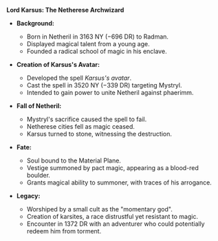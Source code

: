 **Lord Karsus: The Netherese Archwizard**

- **Background:**
  - Born in Netheril in 3163 NY (−696 DR) to Radman.
  - Displayed magical talent from a young age.
  - Founded a radical school of magic in his enclave.

- **Creation of Karsus's Avatar:**
  - Developed the spell _Karsus's avatar_.
  - Cast the spell in 3520 NY (−339 DR) targeting Mystryl.
  - Intended to gain power to unite Netheril against phaerimm.

- **Fall of Netheril:**
  - Mystryl's sacrifice caused the spell to fail.
  - Netherese cities fell as magic ceased.
  - Karsus turned to stone, witnessing the destruction.
  
- **Fate:**
  - Soul bound to the Material Plane.
  - Vestige summoned by pact magic, appearing as a blood-red boulder.
  - Grants magical ability to summoner, with traces of his arrogance.

- **Legacy:**
  - Worshiped by a small cult as the "momentary god".
  - Creation of karsites, a race distrustful yet resistant to magic.
  - Encounter in 1372 DR with an adventurer who could potentially redeem him from torment.